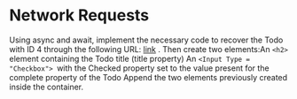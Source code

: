# Network Requests

Using async and await, implement the necessary code to recover the Todo with ID 4 through the following URL: [link](https://jsonplaceholder.typicode.com/todos/4) . Then create two elements:An `<h2>` element containing the Todo title (title property)
An `<Input Type = "Checkbox"> `with the Checked property set to the value present for the complete property of the Todo
Append the two elements previously created inside the container.

